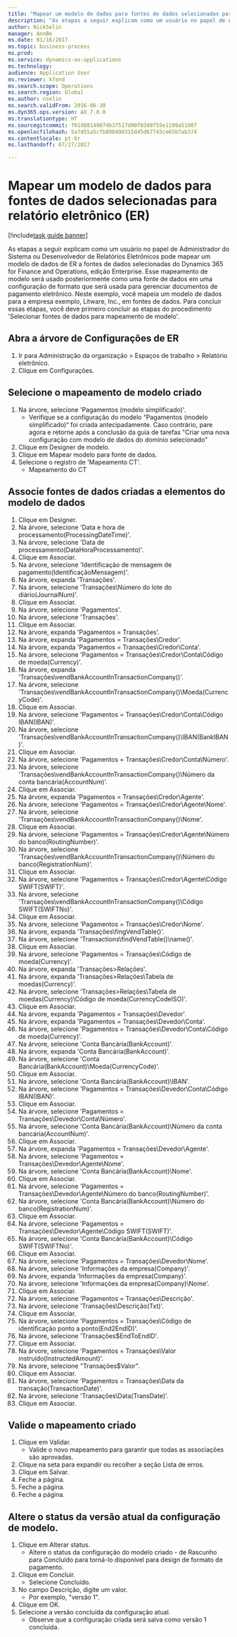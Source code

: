 ```yaml
--- 
title: "Mapear um modelo de dados para fontes de dados selecionadas para relatório eletrônico (ER)"
description: "As etapas a seguir explicam como um usuário no papel de Administrador do Sistema ou Desenvolvedor de Relatórios Eletrônicos pode mapear um modelo de dados de ER a fontes de dados selecionadas do Dynamics 365 for Finance and Operations, edição Enterprise."
author: NickSelin
manager: AnnBe
ms.date: 01/16/2017
ms.topic: business-process
ms.prod: 
ms.service: dynamics-ax-applications
ms.technology: 
audience: Application User
ms.reviewer: kfend
ms.search.scope: Operations
ms.search.region: Global
ms.author: nselin
ms.search.validFrom: 2016-06-30
ms.dyn365.ops.version: AX 7.0.0
ms.translationtype: HT
ms.sourcegitcommit: f01d88149074b37517d00f03d8f55e1199a5198f
ms.openlocfilehash: 5a7d55a5cfb890490315d45d67745ce65b7ab374
ms.contentlocale: pt-br
ms.lasthandoff: 07/27/2017

---
```

# <a name="map-a-data-model-to-selected-data-sources-for-electronic-reporting-er"></a>Mapear um modelo de dados para fontes de dados selecionadas para relatório eletrônico (ER)

[!include[task guide banner](../../includes/task-guide-banner.md)]

As etapas a seguir explicam como um usuário no papel de Administrador do Sistema ou Desenvolvedor de Relatórios Eletrônicos pode mapear um modelo de dados de ER a fontes de dados selecionadas do Dynamics 365 for Finance and Operations, edição Enterprise. Esse mapeamento de modelo será usado posteriormente como uma fonte de dados em uma configuração de formato que será usada para gerenciar documentos de pagamento eletrônico. Neste exemplo, você mapeia um modelo de dados para a empresa exemplo, Litware, Inc., em fontes de dados. Para concluir essas etapas, você deve primeiro concluir as etapas do procedimento 'Selecionar fontes de dados para mapeamento de modelo'.


## <a name="open-er-configurations-tree"></a>Abra a árvore de Configurações de ER
1. Ir para Administração da organização > Espaços de trabalho > Relatório eletrônico.
2. Clique em Configurações.

## <a name="select-created-model-mapping"></a>Selecione o mapeamento de modelo criado
1. Na árvore, selecione 'Pagamentos (modelo simplificado)'.
    * Verifique se a configuração do modelo “Pagamentos (modelo simplificado)“ foi criada antecipadamente. Caso contrário, pare agora e retorne após a conclusão da guia de tarefas "Criar uma nova configuração com modelo de dados do domínio selecionado"  
2. Clique em Designer de modelo.
3. Clique em Mapear modelo para fonte de dados.
4. Selecione o registro de 'Mapeamento CT'.
    * Mapeamento do CT  

## <a name="bind-created-data-sources-to-data-model-elements"></a>Associe fontes de dados criadas a elementos do modelo de dados
1. Clique em Designer.
2. Na árvore, selecione 'Data e hora de processamento(ProcessingDateTime)'.
3. Na árvore, selecione 'Data de processamento(DataHoraProcessamento)'.
4. Clique em Associar.
5. Na árvore, selecione 'Identificação de mensagem de pagamento(IdentificaçãoMensagem)'.
6. Na árvore, expanda 'Transações'.
7. Na árvore, selecione 'Transações\Número do lote do diário(JournalNum)'.
8. Clique em Associar.
9. Na árvore, selecione 'Pagamentos'.
10. Na árvore, selecione 'Transações'.
11. Clique em Associar.
12. Na árvore, expanda 'Pagamentos = Transações'.
13. Na árvore, expanda 'Pagamentos = Transações\Credor'.
14. Na árvore, expanda 'Pagamentos = Transações\Credor\Conta'.
15. Na árvore, selecione 'Pagamentos = Transações\Credor\Conta\Código de moeda(Currency)'.
16. Na árvore, expanda 'Transações\vendBankAccountInTransactionCompany()'.
17. Na árvore, selecione 'Transações\vendBankAccountInTransactionCompany()\Moeda(CurrencyCode)'.
18. Clique em Associar.
19. Na árvore, selecione 'Pagamentos = Transações\Credor\Conta\Código IBAN(IBAN)'.
20. Na árvore, selecione 'Transações\vendBankAccountInTransactionCompany()\IBAN(BankIBAN)'.
21. Clique em Associar.
22. Na árvore, selecione 'Pagamentos = Transações\Credor\Conta\Número'.
23. Na árvore, selecione 'Transações\vendBankAccountInTransactionCompany()\Número da conta bancária(AccountNum)'.
24. Clique em Associar.
25. Na árvore, expanda 'Pagamentos = Transações\Credor\Agente'.
26. Na árvore, selecione 'Pagamentos = Transações\Credor\Agente\Nome'.
27. Na árvore, selecione 'Transações\vendBankAccountInTransactionCompany()\Nome'.
28. Clique em Associar.
29. Na árvore, selecione 'Pagamentos = Transações\Credor\Agente\Número do banco(RoutingNumber)'.
30. Na árvore, selecione 'Transações\vendBankAccountInTransactionCompany()\Número do banco(RegistrationNum)'.
31. Clique em Associar.
32. Na árvore, selecione 'Pagamentos = Transações\Credor\Agente\Código SWIFT(SWIFT)'.
33. Na árvore, selecione 'Transações\vendBankAccountInTransactionCompany()\Código SWIFT(SWIFTNo)'.
34. Clique em Associar.
35. Na árvore, selecione 'Pagamentos = Transações\Credor\Nome'.
36. Na árvore, expanda 'Transações\fingVendTable()'.
37. Na árvore, selecione 'Transactions\findVendTable()\name()'.
38. Clique em Associar.
39. Na árvore, selecione 'Pagamentos = Transações\Código de moeda(Currency)'.
40. Na árvore, expanda 'Transações\>Relações'.
41. Na árvore, expanda 'Transações\>Relações\Tabela de moedas(Currency)'.
42. Na árvore, selecione 'Transações\>Relações\Tabela de moedas(Currency)\Código de moeda(CurrencyCodeISO)'.
43. Clique em Associar.
44. Na árvore, expanda 'Pagamentos = Transações\Devedor'.
45. Na árvore, expanda 'Pagamentos = Transações\Devedor\Conta'.
46. Na árvore, selecione 'Pagamentos = Transações\Devedor\Conta\Código de moeda(Currency)'.
47. Na árvore, selecione 'Conta Bancária(BankAccount)'.
48. Na árvore, expanda 'Conta Bancária(BankAccount)'.
49. Na árvore, selecione 'Conta Bancária(BankAccount)\Moeda(CurrencyCode)'.
50. Clique em Associar.
51. Na árvore, selecione 'Conta Bancária(BankAccount)\IBAN'.
52. Na árvore, selecione 'Pagamentos = Transações\Devedor\Conta\Código IBAN(IBAN)'.
53. Clique em Associar.
54. Na árvore, selecione 'Pagamentos = Transações\Devedor\Conta\Número'.
55. Na árvore, selecione 'Conta Bancária(BankAccount)\Número da conta bancária(AccountNum)'.
56. Clique em Associar.
57. Na árvore, expanda 'Pagamentos = Transações\Devedor\Agente'.
58. Na árvore, selecione 'Pagamentos = Transações\Devedor\Agente\Nome'.
59. Na árvore, selecione 'Conta Bancária(BankAccount)\Nome'.
60. Clique em Associar.
61. Na árvore, selecione 'Pagamentos = Transações\Devedor\Agente\Número do banco(RoutingNumber)'.
62. Na árvore, selecione 'Conta Bancária(BankAccount)\Número do banco(RegistrationNum)'.
63. Clique em Associar.
64. Na árvore, selecione 'Pagamentos = Transações\Devedor\Agente\Código SWIFT(SWIFT)'.
65. Na árvore, selecione 'Conta Bancária(BankAccount)\Código SWIFT(SWIFTNo)'.
66. Clique em Associar.
67. Na árvore, selecione 'Pagamentos = Transações\Devedor\Nome'.
68. Na árvore, selecione 'Informações da empresa(Company)'.
69. Na árvore, expanda 'Informações da empresa(Company)'.
70. Na árvore, selecione 'Informações da empresa(Company)\Nome'.
71. Clique em Associar.
72. Na árvore, selecione 'Pagamentos = Transações\Descrição'.
73. Na árvore, selecione 'Transações\Descrição(Txt)'.
74. Clique em Associar.
75. Na árvore, selecione 'Pagamentos = Transações\Código de identificação ponto a ponto(End2EndID)'.
76. Na árvore, selecione 'Transações\$EndToEndID'.
77. Clique em Associar.
78. Na árvore, selecione 'Pagamentos = Transações\Valor instruído(InstructedAmount)'.
79. Na árvore, selecione "Transações\$Valor".
80. Clique em Associar.
81. Na árvore, selecione 'Pagamentos = Transações\Data da transação(TransactionDate)'.
82. Na árvore, selecione 'Transações\Data(TransDate)'.
83. Clique em Associar.

## <a name="validate-created-mapping"></a>Valide o mapeamento criado
1. Clique em Validar.
    * Valide o novo mapeamento para garantir que todas as associações são aprovadas.  
2. Clique na seta para expandir ou recolher a seção Lista de erros.
3. Clique em Salvar.
4. Feche a página.
5. Feche a página.
6. Feche a página.

## <a name="change-the-status-of-the-current-version-of-model-configuration"></a>Altere o status da versão atual da configuração de modelo.
1. Clique em Alterar status.
    * Altere o status da configuração do modelo criado - de Rascunho para Concluído para torná-lo disponível para design de formato de pagamento.  
2. Clique em Concluir.
    * Selecione Concluído.  
3. No campo Descrição, digite um valor.
    * Por exemplo, "versão 1".  
4. Clique em OK.
5. Selecione a versão concluída da configuração atual.
    * Observe que a configuração criada será salva como versão 1 concluída.  


